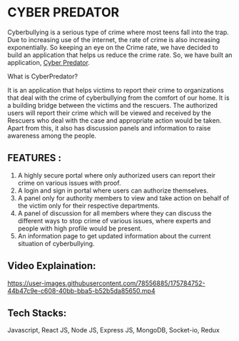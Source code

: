 # CYBER PREDATOR

Cyberbullying is a serious type of crime where most teens fall into the trap. Due to increasing use of the internet, the rate of crime is also increasing exponentially. So keeping an eye on the 
Crime rate, we have decided to build an application that helps us reduce the crime rate.
 So, we have built an application, [Cyber Predator](https://cyber-predator.herokuapp.com/). 

What is CyberPredator?

It is an application that helps victims to report their crime to organizations that deal with the crime of cyberbullying from the comfort of our home. It is a building bridge between the victims and the rescuers. The authorized users will report their crime which will be viewed and received by the Rescuers who deal with the case and appropriate action would be taken. Apart from this, it also has discussion panels and information to raise awareness among the people. 

## FEATURES :
1. A highly secure portal where only authorized users can report their crime on various issues with proof.
2. A login and sign in portal where users can authorize themselves.
3. A panel only for authority members to view and take action on behalf of the victim only for their respective departments.
4. A panel of discussion for all members where they can discuss the different ways to stop crime of various issues, where experts and people with high profile would be present.
5. An information page to get updated information about the current situation of cyberbullying.

## Video Explaination:
https://user-images.githubusercontent.com/78556885/175784752-44b47c9e-c608-40bb-bba5-b52b5da85650.mp4

## Tech Stacks:

 Javascript, React JS, Node JS, Express JS, MongoDB, Socket-io, Redux
